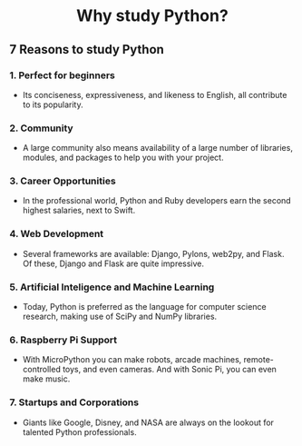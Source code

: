
# <center>Why study Python?</center>

## 7 Reasons to study Python

### 1. Perfect for beginners 
- Its conciseness, expressiveness, and likeness to English, all contribute to its popularity.
### 2. Community 
- A large community also means availability of a large number of libraries, modules, and packages to help you with your project.
### 3. Career Opportunities 
- In the professional world, Python and Ruby developers earn the second highest salaries, next to Swift.
### 4. Web Development 
- Several frameworks are available: Django, Pylons, web2py, and Flask. Of these, Django and Flask are quite impressive.
### 5. Artificial Inteligence and Machine Learning 
- Today, Python is preferred as the language for computer science research, making use of SciPy and NumPy libraries.
### 6. Raspberry Pi Support
- With MicroPython you can make robots, arcade machines, remote-controlled toys, and even cameras. And with Sonic Pi, you can even make music.
### 7. Startups and Corporations 
- Giants like Google, Disney, and NASA are always on the lookout for talented Python professionals.

